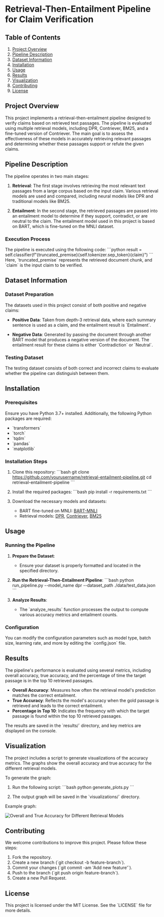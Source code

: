 
# Retrieval-Then-Entailment Pipeline for Claim Verification

## Table of Contents
1. [Project Overview](#project-overview)
2. [Pipeline Description](#pipeline-description)
3. [Dataset Information](#dataset-information)
4. [Installation](#installation)
5. [Usage](#usage)
6. [Results](#results)
7. [Visualization](#visualization)
8. [Contributing](#contributing)
9. [License](#license)

## Project Overview

This project implements a retrieval-then-entailment pipeline designed to verify claims based on retrieved text passages. The pipeline is evaluated using multiple retrieval models, including DPR, Contriever, BM25, and a fine-tuned version of Contriever. The main goal is to assess the effectiveness of these models in accurately retrieving relevant passages and determining whether these passages support or refute the given claims.

## Pipeline Description

The pipeline operates in two main stages:

1. **Retrieval**: The first stage involves retrieving the most relevant text passages from a large corpus based on the input claim. Various retrieval models are used and compared, including neural models like DPR and traditional models like BM25.

2. **Entailment**: In the second stage, the retrieved passages are passed into an entailment model to determine if they support, contradict, or are neutral to the claim. The entailment model used in this project is based on BART, which is fine-tuned on the MNLI dataset.

### Execution Process

The pipeline is executed using the following code:
\`\`\`python
result = self.classifier(f"{truncated_premise}{self.tokenizer.sep_token}{claim}")
\`\`\`
Here, \`truncated_premise\` represents the retrieved document chunk, and \`claim\` is the input claim to be verified.

## Dataset Information

### Dataset Preparation

The datasets used in this project consist of both positive and negative claims:

- **Positive Data**: Taken from depth-3 retrieval data, where each summary sentence is used as a claim, and the entailment result is \`Entailment\`.

- **Negative Data**: Generated by passing the document through another BART model that produces a negative version of the document. The entailment result for these claims is either \`Contradiction\` or \`Neutral\`.

### Testing Dataset

The testing dataset consists of both correct and incorrect claims to evaluate whether the pipeline can distinguish between them.

## Installation

### Prerequisites

Ensure you have Python 3.7+ installed. Additionally, the following Python packages are required:

- \`transformers\`
- \`torch\`
- \`tqdm\`
- \`pandas\`
- \`matplotlib\`

### Installation Steps

1. Clone this repository:
   \`\`\`bash
   git clone https://github.com/yourusername/retrieval-entailment-pipeline.git
   cd retrieval-entailment-pipeline
   \`\`\`

2. Install the required packages:
   \`\`\`bash
   pip install -r requirements.txt
   \`\`\`

3. Download the necessary models and datasets:
   - BART fine-tuned on MNLI: [BART-MNLI](https://huggingface.co/facebook/bart-large-mnli)
   - Retrieval models: [DPR](https://huggingface.co/facebook/dpr), [Contriever](https://huggingface.co/facebook/contriever), [BM25](#)

## Usage

### Running the Pipeline

1. **Prepare the Dataset**:
   - Ensure your dataset is properly formatted and located in the specified directory.

2. **Run the Retrieval-Then-Entailment Pipeline**:
   \`\`\`bash
   python run_pipeline.py --model_name dpr --dataset_path ./data/test_data.json
   \`\`\`

3. **Analyze Results**:
   - The \`analyze_results\` function processes the output to compute various accuracy metrics and entailment counts.

### Configuration

You can modify the configuration parameters such as model type, batch size, learning rate, and more by editing the \`config.json\` file.

## Results

The pipeline's performance is evaluated using several metrics, including overall accuracy, true accuracy, and the percentage of time the target passage is in the top 10 retrieved passages.

- **Overall Accuracy**: Measures how often the retrieval model's prediction matches the correct entailment.
- **True Accuracy**: Reflects the model's accuracy when the gold passage is retrieved and leads to the correct entailment.
- **Percentage in Top 10**: Indicates the frequency with which the target passage is found within the top 10 retrieved passages.

The results are saved in the \`results/\` directory, and key metrics are displayed on the console.

## Visualization

The project includes a script to generate visualizations of the accuracy metrics. The graphs show the overall accuracy and true accuracy for the different retrieval models.

To generate the graph:

1. Run the following script:
   \`\`\`bash
   python generate_plots.py
   \`\`\`

2. The output graph will be saved in the \`visualizations/\` directory.

Example graph:

![Overall and True Accuracy for Different Retrieval Models](retrieval_models_accuracy.png)

## Contributing

We welcome contributions to improve this project. Please follow these steps:

1. Fork the repository.
2. Create a new branch (\`git checkout -b feature-branch\`).
3. Commit your changes (\`git commit -am 'Add new feature'\`).
4. Push to the branch (\`git push origin feature-branch\`).
5. Create a new Pull Request.

## License

This project is licensed under the MIT License. See the \`LICENSE\` file for more details.

